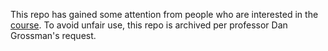 This repo has gained some attention from people who are interested in the [course](https://www.coursera.org/learn/programming-languages). To avoid unfair use, this repo is archived per professor Dan Grossman's request.

